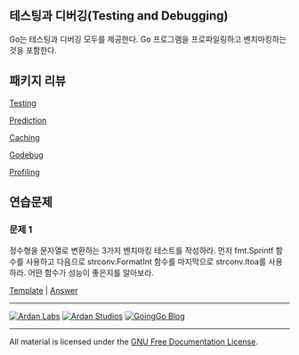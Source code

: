 ## 테스팅과 디버깅(Testing and Debugging)

Go는 테스팅과 디버깅 모두를 제공한다. Go 프로그램을 프로파일링하고 벤치마킹하는 것을 포함한다.

## 패키지 리뷰

[Testing](../09-testing/01-testing/readme.md)

[Prediction](../09-testing/02-prediction/readme.md)

[Caching](../09-testing/03-caching/readme.md)

[Godebug](../09-testing/04-godebug/readme.md)

[Profiling](../09-testing/05-profiling/readme.md)

## 연습문제

### 문제 1
정수형을 문자열로 변환하는 3가지 벤치마킹 테스트를 작성하라. 먼저 fmt.Sprintf 함수를 사용하고 다음으로 strconv.FormatInt 함수를 마지막으로 strconv.Itoa를 사용하라. 어떤 함수가 성능이 좋은지를 알아보라.

[Template](exercises/template1/bench_test.go) | 
[Answer](exercises/exercise1/bench_test.go)

___
[![Ardan Labs](../00-slides/images/ggt_logo.png)](http://www.ardanlabs.com)
[![Ardan Studios](../00-slides/images/ardan_logo.png)](http://www.ardanstudios.com)
[![GoingGo Blog](../00-slides/images/ggb_logo.png)](http://www.goinggo.net)
___
All material is licensed under the [GNU Free Documentation License](https://github.com/ArdanStudios/gotraining/blob/master/LICENSE).